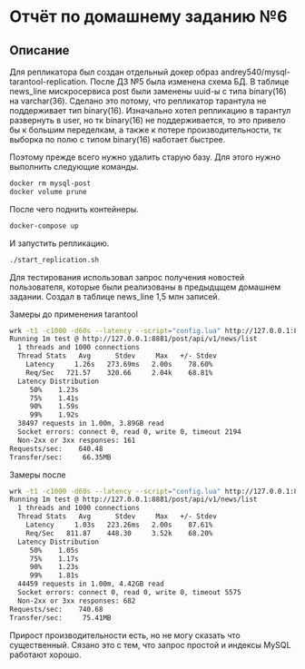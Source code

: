 # Отчёт по домашнему заданию №6

## Описание

Для репликатора был создан отдельный докер образ andrey540/mysql-tarantool-replication.
После ДЗ №5 была изменена схема БД. В таблице news_line мискросервиса post были заменены uuid-ы с типа binary(16) на varchar(36).
Сделано это потому, что репликатор тарантула не поддерживает тип binary(16). Изначально хотел репликацию в тарантул развернуть в user,
но тк binary(16) не поддерживается, то это привело бы к большим переделкам, а также к потере производительности, тк выборка по полю с типом binary(16) наботает быстрее.

Поэтому прежде всего нужно удалить старую базу. Для этого нужно выполнить следующие команды.
```bash
docker rm mysql-post
docker volume prune
```

После чего поднить контейнеры.
```bash
docker-compose up
```

И запустить репликацию.
```bash
./start_replication.sh
```

Для тестирования использовал запрос получения новостей пользователя, которые были реализованы в предыдцщем домашнем задании.
Создал в таблице news_line 1,5 млн записей.

Замеры до применения tarantool
```bash
wrk -t1 -c1000 -d60s --latency --script="config.lua" http://127.0.0.1:8881/post/api/v1/news/list
Running 1m test @ http://127.0.0.1:8881/post/api/v1/news/list
  1 threads and 1000 connections
  Thread Stats   Avg      Stdev     Max   +/- Stdev
    Latency     1.26s   273.69ms   2.00s    78.60%
    Req/Sec   721.57    320.66     2.04k    68.81%
  Latency Distribution
     50%    1.23s 
     75%    1.41s 
     90%    1.59s 
     99%    1.92s 
  38497 requests in 1.00m, 3.89GB read
  Socket errors: connect 0, read 0, write 0, timeout 2194
  Non-2xx or 3xx responses: 161
Requests/sec:    640.48
Transfer/sec:     66.35MB
```

Замеры после
```bash
wrk -t1 -c1000 -d60s --latency --script="config.lua" http://127.0.0.1:8881/post/api/v1/news/list
Running 1m test @ http://127.0.0.1:8881/post/api/v1/news/list
  1 threads and 1000 connections
  Thread Stats   Avg      Stdev     Max   +/- Stdev
    Latency     1.03s   223.26ms   2.00s    87.61%
    Req/Sec   811.87    448.30     3.52k    68.20%
  Latency Distribution
     50%    1.05s 
     75%    1.17s 
     90%    1.23s 
     99%    1.81s 
  44459 requests in 1.00m, 4.42GB read
  Socket errors: connect 0, read 0, write 0, timeout 5575
  Non-2xx or 3xx responses: 682
Requests/sec:    740.68
Transfer/sec:     75.41MB
```

Прирост производительности есть, но не могу сказать что существенный.
Сязано это с тем, что запрос простой и индексы MySQL работают хорошо.